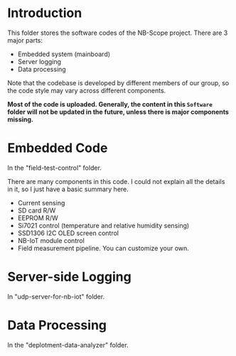 # Introduction

This folder stores the software codes of the NB-Scope project. There are 3 major parts:

- Embedded system (mainboard)
- Server logging
- Data processing

Note that the codebase is developed by different members of our group, so the code style may vary across different components.

**Most of the code is uploaded. Generally, the content in this `Software` folder will not be updated in the future, unless there is major components missing.**

# Embedded Code

In the "field-test-control" folder.

There are many components in this code. I could not explain all the details in it, so I just have a basic summary here.

- Current sensing
- SD card R/W
- EEPROM R/W
- Si7021 control (temperature and relative humidity sensing)
- SSD1306 I2C OLED screen control
- NB-IoT module control
- Field measurement pipeline. You can customize your own.

# Server-side Logging

In "udp-server-for-nb-iot" folder.

# Data Processing

In the "deplotment-data-analyzer" folder.



